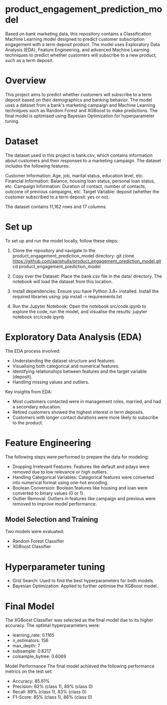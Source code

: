 # product_engagement_prediction_model
Based on bank marketing data, this repository contains a Classification Machine Learning model designed to predict customer subscription engagement with a term deposit product. The model uses Exploratory Data Analysis (EDA), Feature Engineering, and advanced Machine Learning techniques to predict whether customers will subscribe to a new product, such as a term deposit.

# Overview
This project aims to predict whether customers will subscribe to a term deposit based on their demographics and banking behavior. The model uses a dataset from a bank's marketing campaign and Machine Learning techniques such as Random Forest and XGBoost to make predictions. The final model is optimised using Bayesian Optimization for hyperparameter tuning.

# Dataset
The dataset used in this project is bank.csv, which contains information about customers and their responses to a marketing campaign. The dataset includes the following features:

Customer Information: Age, job, marital status, education level, etc.
Financial Information: Balance, housing loan status, personal loan status, etc.
Campaign Information: Duration of contact, number of contacts, outcome of previous campaigns, etc.
Target Variable: deposit (whether the customer subscribed to a term deposit: yes or no).

The dataset contains 11,162 rows and 17 columns.

# Set up
To set up and run the model locally, follow these steps:

1. Clone the repository and navigate to the product_engagement_prediction_model directory:
git clone https://github.com/aanshulls/product_engagement_prediction_model.git
cd product_engagement_prediction_model

2. Copy over the Dataset:
Place the bank.csv file in the data/ directory. The notebook will load the dataset from this location.

4. Install dependencies:
Ensure you have Python 3.8+ installed. Install the required libraries using:
pip install -r requirements.txt

5. Run the Jupyter Notebook:
Open the notebook src/code.ipynb to explore the code, run the model, and visualise the results:
jupyter notebook src/code.ipynb

# Exploratory Data Analysis (EDA)
The EDA process involved:
- Understanding the dataset structure and features.
- Visualising both categorical and numerical features.
- Identifying relationships between features and the target variable (deposit).
- Handling missing values and outliers.

Key insights from EDA:
- Most customers contacted were in management roles, married, and had a secondary education.
- Retired customers showed the highest interest in term deposits.
- Customers with longer contact durations were more likely to subscribe to the product.

# Feature Engineering
The following steps were performed to prepare the data for modeling:

- Dropping Irrelevant Features: Features like default and pdays were removed due to low relevance or high outliers.
- Handling Categorical Variables: Categorical features were converted into numerical format using one-hot encoding.
- Boolean Conversion: Boolean features like housing and loan were converted to binary values (0 or 1).
- Outlier Removal: Outliers in features like campaign and previous were removed to improve model performance.

## Model Selection and Training
Two models were evaluated:
- Random Forest Classifier
- XGBoost Classifier

# Hyperparameter tuning 
- Grid Search: Used to find the best hyperparameters for both models.
- Bayesian Optimization: Applied to further optimise the XGBoost model.

# Final Model
The XGBoost Classifier was selected as the final model due to its higher accuracy. The optimal hyperparameters were:
- learning_rate: 0.1165
- n_estimators: 156
- max_depth: 7
- subsample: 0.8217
- colsample_bytree: 0.6069

Model Performance
The final model achieved the following performance metrics on the test set:

- Accuracy: 85.61%
- Precision: 82% (class 1), 89% (class 0)
- Recall: 89% (class 1), 83% (class 0)
- F1-Score: 85% (class 1), 86% (class 0)


